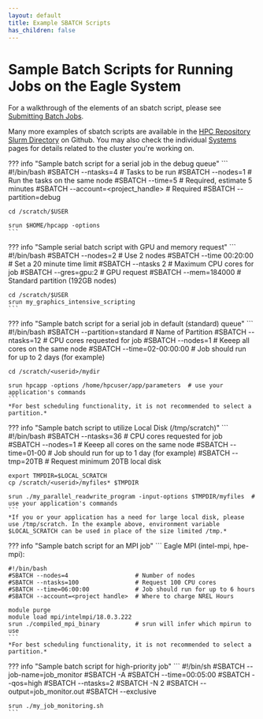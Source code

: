 ```yaml
---
layout: default
title: Example SBATCH Scripts
has_children: false
---
```

# Sample Batch Scripts for Running Jobs on the Eagle System

For a walkthrough of the elements of an sbatch script, please see [Submitting Batch Jobs](/Documentation/Slurm/batch_jobs/).

Many more examples of sbatch scripts are available in the [HPC Repository Slurm Directory](https://github.com/NREL/HPC/tree/master/slurm) on Github. You may also check the individual [Systems](/Documentation/Systems) pages for details related to the cluster you're working on.


??? info "Sample batch script for a serial job in the debug queue"
    ```
    #!/bin/bash 
    #SBATCH --ntasks=4 # Tasks to be run 
    #SBATCH --nodes=1  # Run the tasks on the same node 
    #SBATCH --time=5   # Required, estimate 5 minutes 
    #SBATCH --account=<project_handle> # Required 
    #SBATCH --partition=debug 

    cd /scratch/$USER 

    srun $HOME/hpcapp -options 
    ```

??? info "Sample serial batch script with GPU and memory request"
    ```
    #!/bin/bash
    #SBATCH --nodes=2          # Use 2 nodes
    #SBATCH --time 00:20:00    # Set a 20 minute time limit
    #SBATCH --ntasks 2         # Maximum CPU cores for job 
    #SBATCH --gres=gpu:2       # GPU request 
    #SBATCH --mem=184000       # Standard partition (192GB nodes) 

    cd /scratch/$USER 
    srun my_graphics_intensive_scripting 
    ```

??? info "Sample batch script for a serial job in default (standard) queue"
    ```
    #!/bin/bash 
    #SBATCH --partition=standard       # Name of Partition 
    #SBATCH --ntasks=12                # CPU cores requested for job 
    #SBATCH --nodes=1                  # Keeep all cores on the same node
    #SBATCH --time=02-00:00:00         # Job should run for up to 2 days (for example) 

    cd /scratch/<userid>/mydir

    srun hpcapp -options /home/hpcuser/app/parameters  # use your application's commands 
    ```
    *For best scheduling functionality, it is not recommended to select a partition.*

??? info "Sample batch script to utilize Local Disk (/tmp/scratch)"
    ```
    #!/bin/bash 
    #SBATCH --ntasks=36                # CPU cores requested for job 
    #SBATCH --nodes=1                  # Keeep all cores on the same node 
    #SBATCH --time=01-00               # Job should run for up to 1 day (for example) 
    #SBATCH --tmp=20TB                 # Request minimum 20TB local disk 
    
    export TMPDIR=$LOCAL_SCRATCH 
    cp /scratch/<userid>/myfiles* $TMPDIR 

    srun ./my_parallel_readwrite_program -input-options $TMPDIR/myfiles  # use your application's commands  
    ```
    *If you or your application has a need for large local disk, please use /tmp/scratch. In the example above, environment variable $LOCAL_SCRATCH can be used in place of the size limited /tmp.*

??? info "Sample batch script for an MPI job"
    ```
    Eagle MPI (intel-mpi, hpe-mpi): 
    
    #!/bin/bash 
    #SBATCH --nodes=4                   # Number of nodes 
    #SBATCH --ntasks=100                # Request 100 CPU cores 
    #SBATCH --time=06:00:00             # Job should run for up to 6 hours 
    #SBATCH --account=<project handle>  # Where to charge NREL Hours 
    
    module purge
    module load mpi/intelmpi/18.0.3.222 
    srun ./compiled_mpi_binary          # srun will infer which mpirun to use
    ```
    *For best scheduling functionality, it is not recommended to select a partition.*

??? info "Sample batch script for high-priority job"
    ```
    #!/bin/sh
    #SBATCH --job-name=job_monitor
    #SBATCH -A <account>
    #SBATCH --time=00:05:00
    #SBATCH --qos=high
    #SBATCH --ntasks=2
    #SBATCH -N 2 
    #SBATCH --output=job_monitor.out 
    #SBATCH --exclusive
    
    srun ./my_job_monitoring.sh
    ```
